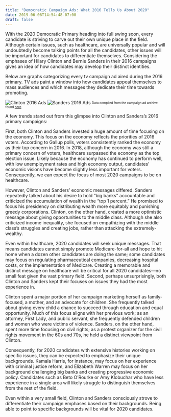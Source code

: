 ```yaml
---
title: "Democratic Campaign Ads: What 2016 Tells Us About 2020"
date: 2019-06-06T14:54:48-07:00
draft: false
---
```

With the 2020 Democratic Primary heading into full swing soon, every candidate is striving to carve out their own unique place in the field. Although certain issues, such as healthcare, are universally popular and will undoubtedly become talking points for all the candidates, other issues will be important for candidates to differentiate themselves. Considering the emphases of Hilary Clinton and Bernie Sanders in their 2016 campaigns gives an idea of how candidates may develop their distinct identities. 

Below are graphs categorizing every tv campaign ad aired during the 2016 primary. TV ads paint a window into how candidates appeal themselves to mass audiences and which messages they dedicate their time towards promoting.

![Clinton 2016 Ads](/images/TVClinton.png)
![Sanders 2016 Ads](/images/TVSanders.png)
<sub><sup> Data compiled from the campaign ad archive found [here](https://newrepublic.com/political-ad-database) </sup></sub>

A few trends stand out from this glimpse into Clinton and Sanders’s 2016 primary campaigns:

First, both Clinton and Sanders invested a huge amount of time focusing on the economy. This focus on the economy reflects the priorities of 2016 voters. According to Gallup polls, voters consistently ranked the economy as their top concern in 2016. In 2018, although the economy was still a primary concern of voters, healthcare surpassed the economy as the top election issue. Likely because the economy has continued to perform well, with low unemployment rates and high economy output, candidates’ economic visions have become slightly less important for voters. Consequently, we can expect the focus of most 2020 campaigns to be on healthcare.

However, Clinton and Sanders’ economic messages differed. Sanders repeatedly talked about his desire to hold “big banks” accountable and criticized the accumulation of wealth in the “top 1 percent.” He promised to focus his presidency on distributing wealth more equitably and punishing greedy corporations. Clinton, on the other hand, created a more optimistic message about giving opportunities to the middle class. Although she also criticized income inequality, she focused on empathizing with the middle class’s struggles and creating jobs, rather than attacking the extremely-wealthy.

Even within healthcare, 2020 candidates will seek unique messages. That means candidates cannot simply promote Medicare-for-all and hope to hit home when a dozen other candidates are doing the same; some candidates may focus on regulating pharmaceutical companies, decreasing hospital costs, or the implementation of Medicare. Creating a memorable and distinct message on healthcare will be critical for all 2020 candidates—no small feat given the vast primary field.
Second, perhaps unsurprisingly, both Clinton and Sanders kept their focuses on issues they had the most experience in.

Clinton spent a major portion of her campaign marketing herself as family-focused, a mother, and an advocate for children. She frequently talked about giving every child a chance to succeed through education and equal opportunity. Much of this focus aligns with her previous work; as an attorney, First Lady, and public servant, she frequently defended children and women who were victims of violence. Sanders, on the other hand, spent more time focusing on civil rights; as a protest organizer for the civil rights movement in the 60s and 70s, he held a distinct viewpoint from Clinton.

Consequently, for 2020 candidates with extensive histories working on specific issues, they can be expected to emphasize their unique backgrounds. Kamala Harris, for instance, may focus on her experience with criminal justice reform, and Elizabeth Warren may focus on her background challenging big banks and creating progressive economic policy. Candidates such as Beto O’Rourke or Amy Klobuchar who have less experience in a single area will likely struggle to distinguish themselves from the rest of the field.

Even within a very small field, Clinton and Sanders consciously strove to differentiate their campaign emphases based on their backgrounds. Being able to point to specific backgrounds will be vital for 2020 candidates.
